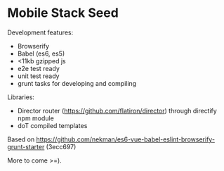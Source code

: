 # Mobile Stack Seed

Development features:
- Browserify
- Babel (es6, es5)
- <11kb gzipped js
- e2e test ready
- unit test ready
- grunt tasks for developing and compiling

Libraries:
- Director router (https://github.com/flatiron/director) through directify npm module
- doT compiled templates

Based on https://github.com/nekman/es6-vue-babel-eslint-browserify-grunt-starter (3ecc697)

More to come >=).
